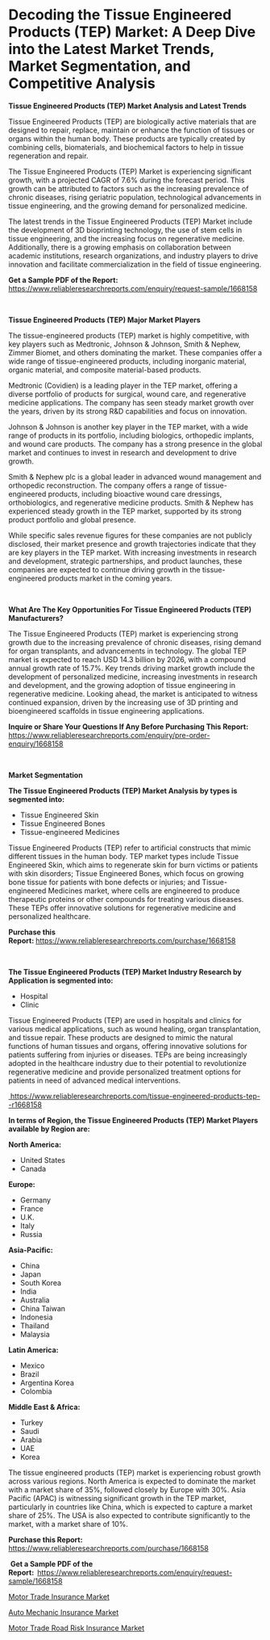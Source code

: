 <p><h1>Decoding the Tissue Engineered Products (TEP) Market: A Deep Dive into the Latest Market Trends, Market Segmentation, and Competitive Analysis</h1></p><p><strong>Tissue Engineered Products (TEP) Market Analysis and Latest Trends</strong></p>
<p><p>Tissue Engineered Products (TEP) are biologically active materials that are designed to repair, replace, maintain or enhance the function of tissues or organs within the human body. These products are typically created by combining cells, biomaterials, and biochemical factors to help in tissue regeneration and repair.</p><p>The Tissue Engineered Products (TEP) Market is experiencing significant growth, with a projected CAGR of 7.6% during the forecast period. This growth can be attributed to factors such as the increasing prevalence of chronic diseases, rising geriatric population, technological advancements in tissue engineering, and the growing demand for personalized medicine.</p><p>The latest trends in the Tissue Engineered Products (TEP) Market include the development of 3D bioprinting technology, the use of stem cells in tissue engineering, and the increasing focus on regenerative medicine. Additionally, there is a growing emphasis on collaboration between academic institutions, research organizations, and industry players to drive innovation and facilitate commercialization in the field of tissue engineering.</p></p>
<p><strong>Get a Sample PDF of the Report:&nbsp;</strong> <a href="https://www.reliableresearchreports.com/enquiry/request-sample/1668158">https://www.reliableresearchreports.com/enquiry/request-sample/1668158</a></p>
<p>&nbsp;</p>
<p><strong>Tissue Engineered Products (TEP) Major Market Players</strong></p>
<p><p>The tissue-engineered products (TEP) market is highly competitive, with key players such as Medtronic, Johnson & Johnson, Smith & Nephew, Zimmer Biomet, and others dominating the market. These companies offer a wide range of tissue-engineered products, including inorganic material, organic material, and composite material-based products.</p><p>Medtronic (Covidien) is a leading player in the TEP market, offering a diverse portfolio of products for surgical, wound care, and regenerative medicine applications. The company has seen steady market growth over the years, driven by its strong R&D capabilities and focus on innovation.</p><p>Johnson & Johnson is another key player in the TEP market, with a wide range of products in its portfolio, including biologics, orthopedic implants, and wound care products. The company has a strong presence in the global market and continues to invest in research and development to drive growth.</p><p>Smith & Nephew plc is a global leader in advanced wound management and orthopedic reconstruction. The company offers a range of tissue-engineered products, including bioactive wound care dressings, orthobiologics, and regenerative medicine products. Smith & Nephew has experienced steady growth in the TEP market, supported by its strong product portfolio and global presence.</p><p>While specific sales revenue figures for these companies are not publicly disclosed, their market presence and growth trajectories indicate that they are key players in the TEP market. With increasing investments in research and development, strategic partnerships, and product launches, these companies are expected to continue driving growth in the tissue-engineered products market in the coming years.</p></p>
<p>&nbsp;</p>
<p><strong>What Are The Key Opportunities For Tissue Engineered Products (TEP) Manufacturers?</strong></p>
<p><p>The Tissue Engineered Products (TEP) market is experiencing strong growth due to the increasing prevalence of chronic diseases, rising demand for organ transplants, and advancements in technology. The global TEP market is expected to reach USD 14.3 billion by 2026, with a compound annual growth rate of 15.7%. Key trends driving market growth include the development of personalized medicine, increasing investments in research and development, and the growing adoption of tissue engineering in regenerative medicine. Looking ahead, the market is anticipated to witness continued expansion, driven by the increasing use of 3D printing and bioengineered scaffolds in tissue engineering applications.</p></p>
<p><strong>Inquire or Share Your Questions If Any Before Purchasing This Report:</strong> <a href="https://www.reliableresearchreports.com/enquiry/pre-order-enquiry/1668158">https://www.reliableresearchreports.com/enquiry/pre-order-enquiry/1668158</a></p>
<p>&nbsp;</p>
<p><strong>Market Segmentation</strong></p>
<p><strong>The Tissue Engineered Products (TEP) Market Analysis by types is segmented into:</strong></p>
<p><ul><li>Tissue Engineered Skin</li><li>Tissue Engineered Bones</li><li>Tissue-engineered Medicines</li></ul></p>
<p><p>Tissue Engineered Products (TEP) refer to artificial constructs that mimic different tissues in the human body. TEP market types include Tissue Engineered Skin, which aims to regenerate skin for burn victims or patients with skin disorders; Tissue Engineered Bones, which focus on growing bone tissue for patients with bone defects or injuries; and Tissue-engineered Medicines market, where cells are engineered to produce therapeutic proteins or other compounds for treating various diseases. These TEPs offer innovative solutions for regenerative medicine and personalized healthcare.</p></p>
<p><strong>Purchase this Report:&nbsp;</strong><a href="https://www.reliableresearchreports.com/purchase/1668158">https://www.reliableresearchreports.com/purchase/1668158</a></p>
<p>&nbsp;</p>
<p><strong>The Tissue Engineered Products (TEP) Market Industry Research by Application is segmented into:</strong></p>
<p><ul><li>Hospital</li><li>Clinic</li></ul></p>
<p><p>Tissue Engineered Products (TEP) are used in hospitals and clinics for various medical applications, such as wound healing, organ transplantation, and tissue repair. These products are designed to mimic the natural functions of human tissues and organs, offering innovative solutions for patients suffering from injuries or diseases. TEPs are being increasingly adopted in the healthcare industry due to their potential to revolutionize regenerative medicine and provide personalized treatment options for patients in need of advanced medical interventions.</p></p>
<p><a href="https://www.reliableresearchreports.com/tissue-engineered-products-tep--r1668158">&nbsp;https://www.reliableresearchreports.com/tissue-engineered-products-tep--r1668158</a></p>
<p><strong>In terms of Region, the Tissue Engineered Products (TEP) Market Players available by Region are:</strong></p>
<p>
    <p> <strong> North America: </strong>
        <ul>
            <li>United States</li>
            <li>Canada</li>
        </ul>
        </p> 
    <p> <strong> Europe: </strong>
        <ul>
            <li>Germany</li>
            <li>France</li>
            <li>U.K.</li>
            <li>Italy</li>
            <li>Russia</li>
        </ul>
        </p> 
    <p> <strong> Asia-Pacific: </strong>
        <ul>
            <li>China</li>
            <li>Japan</li>
            <li>South Korea</li>
            <li>India</li>
            <li>Australia</li>
            <li>China Taiwan</li>
            <li>Indonesia</li>
            <li>Thailand</li>
            <li>Malaysia</li>
        </ul>
        </p> 
    <p> <strong> Latin America: </strong>
        <ul>
            <li>Mexico</li>
            <li>Brazil</li>
            <li>Argentina Korea</li>
            <li>Colombia</li>
        </ul>
        </p> 
    <p> <strong> Middle East & Africa: </strong>
        <ul>
            <li>Turkey</li>
            <li>Saudi</li>
            <li>Arabia</li>
            <li>UAE</li>
            <li>Korea</li>
        </ul>
    </p>
    </p>
<p><p>The tissue engineered products (TEP) market is experiencing robust growth across various regions. North America is expected to dominate the market with a market share of 35%, followed closely by Europe with 30%. Asia Pacific (APAC) is witnessing significant growth in the TEP market, particularly in countries like China, which is expected to capture a market share of 25%. The USA is also expected to contribute significantly to the market, with a market share of 10%.</p></p>
<p><strong>Purchase this Report: </strong><a href="https://www.reliableresearchreports.com/purchase/1668158">https://www.reliableresearchreports.com/purchase/1668158</a></p>
<p>&nbsp;<strong>Get a Sample PDF of the Report:&nbsp;&nbsp;</strong><a href="https://www.reliableresearchreports.com/enquiry/request-sample/1668158">https://www.reliableresearchreports.com/enquiry/request-sample/1668158</a></p>
<p><strong></strong></p>
<p><p><a href="https://github.com/provorikovar/Market-Research-Report-List-5/blob/main/motor-trade-insurance-market.md">Motor Trade Insurance Market</a></p><p><a href="https://github.com/beatblasta/Market-Research-Report-List-4/blob/main/auto-mechanic-insurance-market.md">Auto Mechanic Insurance Market</a></p><p><a href="https://github.com/angelajermaine/Market-Research-Report-List-4/blob/main/motor-trade-road-risk-insurance-market.md">Motor Trade Road Risk Insurance Market</a></p></p>